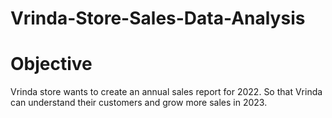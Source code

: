 # Vrinda-Store-Sales-Data-Analysis
# Objective
Vrinda store wants to create an annual sales report for 2022.
So that Vrinda can understand their customers and grow more sales in 2023.
